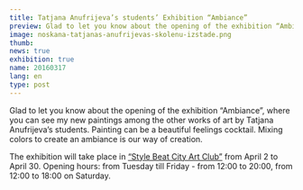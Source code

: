 ```yaml
---
title: Tatjana Anufrijeva’s students’ Exhibition “Ambiance”
preview: Glad to let you know about the opening of the exhibition “Ambiance”, where you can see my new paintings among the other works.
image: noskana-tatjanas-anufrijevas-skolenu-izstade.png
thumb: 
news: true
exhibition: true
name: 20160317
lang: en
type: post
---
```


Glad to let you know about the opening of the exhibition “Ambiance”, where you can see my new paintings among the other works of art by Tatjana Anufrijeva’s students. Painting can be a beautiful feelings cocktail. Mixing colors to create an ambiance is our way of creation.

The exhibition will take place in [“Style Beat City Art Club”](https://www.facebook.com/StyleBeatCity/) from April 2 to April 30. Opening hours: from Tuesday till Friday - from 12:00 to 20:00, from 12:00 to 18:00 on Saturday.

